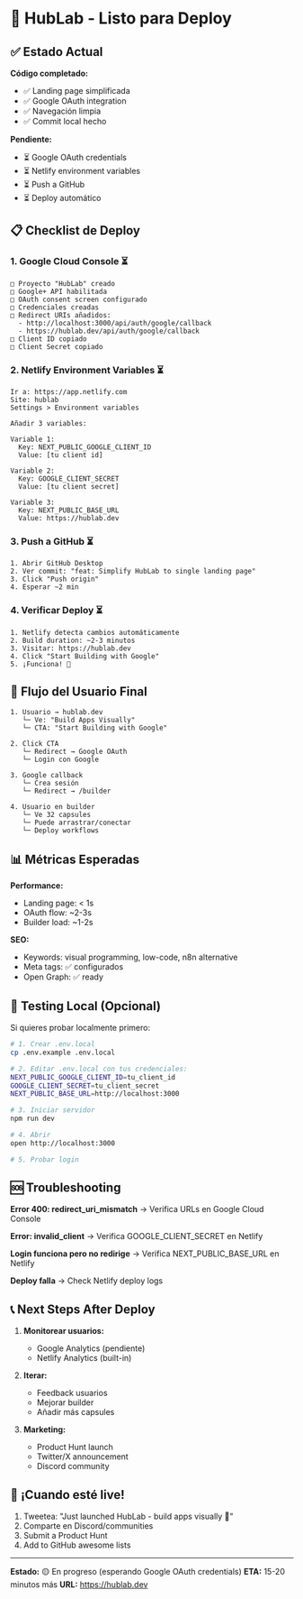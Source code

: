 # 🚀 HubLab - Listo para Deploy

## ✅ Estado Actual

**Código completado:**
- ✅ Landing page simplificada
- ✅ Google OAuth integration
- ✅ Navegación limpia
- ✅ Commit local hecho

**Pendiente:**
- ⏳ Google OAuth credentials
- ⏳ Netlify environment variables
- ⏳ Push a GitHub
- ⏳ Deploy automático

## 📋 Checklist de Deploy

### 1. Google Cloud Console ⏳
```
□ Proyecto "HubLab" creado
□ Google+ API habilitada
□ OAuth consent screen configurado
□ Credenciales creadas
□ Redirect URIs añadidos:
  - http://localhost:3000/api/auth/google/callback
  - https://hublab.dev/api/auth/google/callback
□ Client ID copiado
□ Client Secret copiado
```

### 2. Netlify Environment Variables ⏳
```
Ir a: https://app.netlify.com
Site: hublab
Settings > Environment variables

Añadir 3 variables:

Variable 1:
  Key: NEXT_PUBLIC_GOOGLE_CLIENT_ID
  Value: [tu client id]

Variable 2:
  Key: GOOGLE_CLIENT_SECRET
  Value: [tu client secret]

Variable 3:
  Key: NEXT_PUBLIC_BASE_URL
  Value: https://hublab.dev
```

### 3. Push a GitHub ⏳
```
1. Abrir GitHub Desktop
2. Ver commit: "feat: Simplify HubLab to single landing page"
3. Click "Push origin"
4. Esperar ~2 min
```

### 4. Verificar Deploy ⏳
```
1. Netlify detecta cambios automáticamente
2. Build duration: ~2-3 minutos
3. Visitar: https://hublab.dev
4. Click "Start Building with Google"
5. ¡Funciona! 🎉
```

## 🎯 Flujo del Usuario Final

```
1. Usuario → hublab.dev
   └─ Ve: "Build Apps Visually"
   └─ CTA: "Start Building with Google"

2. Click CTA
   └─ Redirect → Google OAuth
   └─ Login con Google

3. Google callback
   └─ Crea sesión
   └─ Redirect → /builder

4. Usuario en builder
   └─ Ve 32 capsules
   └─ Puede arrastrar/conectar
   └─ Deploy workflows
```

## 📊 Métricas Esperadas

**Performance:**
- Landing page: < 1s
- OAuth flow: ~2-3s
- Builder load: ~1-2s

**SEO:**
- Keywords: visual programming, low-code, n8n alternative
- Meta tags: ✅ configurados
- Open Graph: ✅ ready

## 🔧 Testing Local (Opcional)

Si quieres probar localmente primero:

```bash
# 1. Crear .env.local
cp .env.example .env.local

# 2. Editar .env.local con tus credenciales:
NEXT_PUBLIC_GOOGLE_CLIENT_ID=tu_client_id
GOOGLE_CLIENT_SECRET=tu_client_secret
NEXT_PUBLIC_BASE_URL=http://localhost:3000

# 3. Iniciar servidor
npm run dev

# 4. Abrir
open http://localhost:3000

# 5. Probar login
```

## 🆘 Troubleshooting

**Error 400: redirect_uri_mismatch**
→ Verifica URLs en Google Cloud Console

**Error: invalid_client**
→ Verifica GOOGLE_CLIENT_SECRET en Netlify

**Login funciona pero no redirige**
→ Verifica NEXT_PUBLIC_BASE_URL en Netlify

**Deploy falla**
→ Check Netlify deploy logs

## 📞 Next Steps After Deploy

1. **Monitorear usuarios:**
   - Google Analytics (pendiente)
   - Netlify Analytics (built-in)

2. **Iterar:**
   - Feedback usuarios
   - Mejorar builder
   - Añadir más capsules

3. **Marketing:**
   - Product Hunt launch
   - Twitter/X announcement
   - Discord community

## 🎉 ¡Cuando esté live!

1. Tweetea: "Just launched HubLab - build apps visually 🚀"
2. Comparte en Discord/communities
3. Submit a Product Hunt
4. Add to GitHub awesome lists

---

**Estado:** 🟡 En progreso (esperando Google OAuth credentials)
**ETA:** 15-20 minutos más
**URL:** https://hublab.dev

